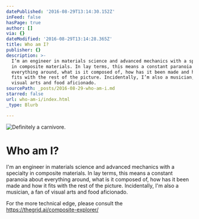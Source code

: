 ```yaml
---
datePublished: '2016-08-29T13:14:30.152Z'
inFeed: false
hasPage: true
author: []
via: {}
dateModified: '2016-08-29T13:14:28.365Z'
title: Who am I?
publisher: {}
description: >-
  I’m an engineer in materials science and advanced mechanics with a specialty
  in composite materials. In lay terms, this means a constant paranoia about
  everything around, what is it composed of, how has it been made and how it
  fits with the rest of the picture. Incidentally, I’m also a musician, a fan of
  visual arts and food aficionado.
sourcePath: _posts/2016-08-29-who-am-i.md
starred: false
url: who-am-i/index.html
_type: Blurb

---
```

![Definitely a carnivore.](https://the-grid-user-content.s3-us-west-2.amazonaws.com/ee207bd2-d22d-4f31-9f8e-35dfa9408599.jpg)

# Who am I?

I'm an engineer in materials science and advanced mechanics with a specialty in composite materials. In lay terms, this means a constant paranoia about everything around, what is it composed of, how has it been made and how it fits with the rest of the picture. Incidentally, I'm also a musician, a fan of visual arts and food aficionado.

For the more technical edge, please consult the https://thegrid.ai/composite-explorer/